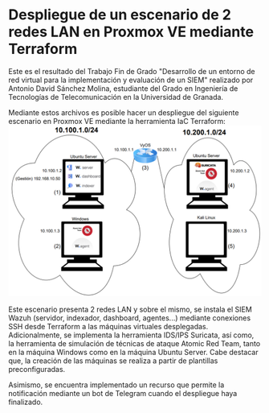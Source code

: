 # Despliegue de un escenario de 2 redes LAN en Proxmox VE mediante Terraform
Este es el resultado del Trabajo Fin de Grado "Desarrollo de un entorno de red virtual para la implementación y evaluación de un SIEM" realizado por Antonio David Sánchez Molina, estudiante del Grado en Ingeniería de Tecnologías de Telecomunicación en la Universidad de Granada.

Mediante estos archivos es posible hacer un despliegue del siguiente escenario en Proxmox VE mediante la herramienta IaC Terraform: 
![Escenario con 1 red LAN](Escenario-2RedesLAN.png)

Este escenario presenta 2 redes LAN y sobre el mismo, se instala el SIEM Wazuh (servidor, indexador, dashboard, agentes...) mediante conexiones SSH desde Terraform a las máquinas virtuales desplegadas. Adicionalmente, se implementa la herramienta IDS/IPS Suricata, así como, la herramienta de simulación de técnicas de ataque Atomic Red Team, tanto en la máquina Windows como en la máquina Ubuntu Server. Cabe destacar que, la creación de las máquinas se realiza a partir de plantillas preconfiguradas.

Asimismo, se encuentra implementado un recurso que permite la notificación mediante un bot de Telegram cuando el despliegue haya finalizado.
